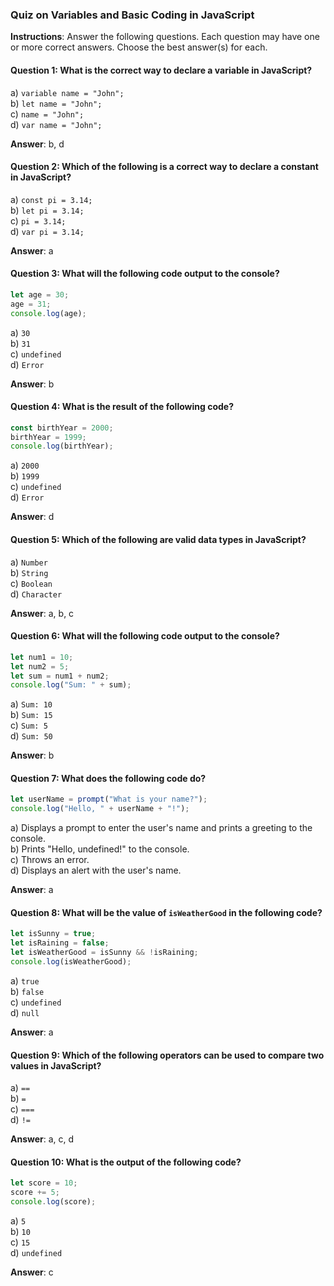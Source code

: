 ### Quiz on Variables and Basic Coding in JavaScript

**Instructions**: Answer the following questions. Each question may have one or more correct answers. Choose the best answer(s) for each.

#### Question 1: What is the correct way to declare a variable in JavaScript?
a) `variable name = "John";`  
b) `let name = "John";`  
c) `name = "John";`  
d) `var name = "John";`  

**Answer**: b, d

#### Question 2: Which of the following is a correct way to declare a constant in JavaScript?
a) `const pi = 3.14;`  
b) `let pi = 3.14;`  
c) `pi = 3.14;`  
d) `var pi = 3.14;`  

**Answer**: a

#### Question 3: What will the following code output to the console?
```javascript
let age = 30;
age = 31;
console.log(age);
```
a) `30`  
b) `31`  
c) `undefined`  
d) `Error`  

**Answer**: b

#### Question 4: What is the result of the following code?
```javascript
const birthYear = 2000;
birthYear = 1999;
console.log(birthYear);
```
a) `2000`  
b) `1999`  
c) `undefined`  
d) `Error`  

**Answer**: d

#### Question 5: Which of the following are valid data types in JavaScript?
a) `Number`  
b) `String`  
c) `Boolean`  
d) `Character`  

**Answer**: a, b, c

#### Question 6: What will the following code output to the console?
```javascript
let num1 = 10;
let num2 = 5;
let sum = num1 + num2;
console.log("Sum: " + sum);
```
a) `Sum: 10`  
b) `Sum: 15`  
c) `Sum: 5`  
d) `Sum: 50`  

**Answer**: b

#### Question 7: What does the following code do?
```javascript
let userName = prompt("What is your name?");
console.log("Hello, " + userName + "!");
```
a) Displays a prompt to enter the user's name and prints a greeting to the console.  
b) Prints "Hello, undefined!" to the console.  
c) Throws an error.  
d) Displays an alert with the user's name.  

**Answer**: a

#### Question 8: What will be the value of `isWeatherGood` in the following code?
```javascript
let isSunny = true;
let isRaining = false;
let isWeatherGood = isSunny && !isRaining;
console.log(isWeatherGood);
```
a) `true`  
b) `false`  
c) `undefined`  
d) `null`  

**Answer**: a

#### Question 9: Which of the following operators can be used to compare two values in JavaScript?
a) `==`  
b) `=`  
c) `===`  
d) `!=`  

**Answer**: a, c, d

#### Question 10: What is the output of the following code?
```javascript
let score = 10;
score += 5;
console.log(score);
```
a) `5`  
b) `10`  
c) `15`  
d) `undefined`  

**Answer**: c
